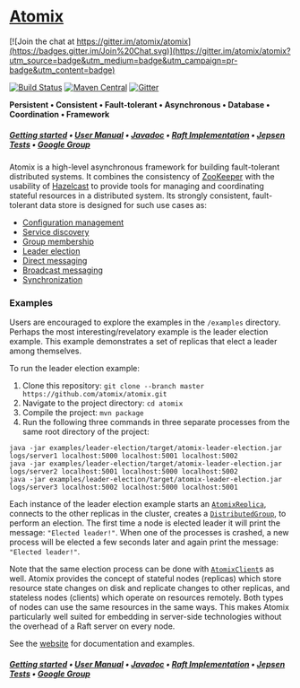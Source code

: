 # [Atomix][Website]

[![Join the chat at https://gitter.im/atomix/atomix](https://badges.gitter.im/Join%20Chat.svg)](https://gitter.im/atomix/atomix?utm_source=badge&utm_medium=badge&utm_campaign=pr-badge&utm_content=badge)

[![Build Status](https://travis-ci.org/atomix/atomix.svg)](https://travis-ci.org/atomix/atomix)
[![Maven Central](https://maven-badges.herokuapp.com/maven-central/io.atomix/atomix/badge.svg)](https://maven-badges.herokuapp.com/maven-central/io.atomix/atomix)
[![Gitter](https://img.shields.io/badge/GITTER-join%20chat-green.svg)](https://gitter.im/atomix/atomix)

**Persistent • Consistent • Fault-tolerant • Asynchronous • Database • Coordination • Framework**

##### [Getting started][Getting started] • [User Manual][User manual] • [Javadoc][Javadoc] • [Raft Implementation][Copycat] • [Jepsen Tests](https://github.com/atomix/atomix-jepsen) • [Google Group][Google group]

Atomix is a high-level asynchronous framework for building fault-tolerant distributed systems. It combines the consistency of [ZooKeeper](https://zookeeper.apache.org/) with the usability of [Hazelcast](http://hazelcast.org/) to provide tools for managing and coordinating stateful resources in a distributed system. Its strongly consistent, fault-tolerant data store is designed for such use cases as:

* [Configuration management](http://atomix.io/atomix/docs/collections/)
* [Service discovery](http://atomix.io/atomix/docs/groups/#distributedgroup)
* [Group membership](http://atomix.io/atomix/docs/groups/#distributedgroup)
* [Leader election](http://atomix.io/atomix/docs/groups/#leader-election)
* [Direct messaging](http://atomix.io/atomix/docs/groups/#direct-messaging)
* [Broadcast messaging](http://atomix.io/atomix/docs/groups/#broadcast-messaging)
* [Synchronization](http://atomix.io/atomix/docs/concurrency/#distributedlock)

### Examples

Users are encouraged to explore the examples in the `/examples` directory. Perhaps the most interesting/revelatory
example is the leader election example. This example demonstrates a set of replicas that elect a leader among themselves.

To run the leader election example:

1. Clone this repository: `git clone --branch master https://github.com/atomix/atomix.git`
1. Navigate to the project directory: `cd atomix`
1. Compile the project: `mvn package`
1. Run the following three commands in three separate processes from the same root directory of the project:

```
java -jar examples/leader-election/target/atomix-leader-election.jar logs/server1 localhost:5000 localhost:5001 localhost:5002
java -jar examples/leader-election/target/atomix-leader-election.jar logs/server2 localhost:5001 localhost:5000 localhost:5002
java -jar examples/leader-election/target/atomix-leader-election.jar logs/server3 localhost:5002 localhost:5000 localhost:5001
```

Each instance of the leader election example starts an [`AtomixReplica`](http://atomix.io/atomix/api/latest/io/atomix/AtomixReplica.html),
connects to the other replicas in the cluster, creates a [`DistributedGroup`](http://atomix.io/atomix/docs/groups/#distributedgroup),
to perform an election. The first time a node is elected leader it will print the message: `"Elected leader!"`. When one of
the processes is crashed, a new process will be elected a few seconds later and again print the message: `"Elected leader!"`.

Note that the same election process can be done with [`AtomixClient`](http://atomix.io/atomix/api/latest/io/atomix/AtomixClient.html)s as well. Atomix
provides the concept of stateful nodes (replicas) which store resource state changes on disk and replicate changes to other
replicas, and stateless nodes (clients) which operate on resources remotely. Both types of nodes can use the same resources
in the same ways. This makes Atomix particularly well suited for embedding in server-side technologies without the overhead
of a Raft server on every node.

See the [website][User manual] for documentation and examples.

##### [Getting started][Getting started] • [User Manual][User manual] • [Javadoc][Javadoc] • [Raft Implementation][Copycat] • [Jepsen Tests](https://github.com/atomix/atomix-jepsen) • [Google Group][Google group]

[Website]: http://atomix.io/atomix/
[Getting started]: http://atomix.io/atomix/docs/getting-started/
[User manual]: http://atomix.io/atomix/docs/
[Google group]: https://groups.google.com/forum/#!forum/atomixio
[Javadoc]: http://atomix.io/atomix/api/latest/
[Raft]: https://raft.github.io/
[Copycat]: http://github.com/atomix/copycat
[Catalyst]: http://github.com/atomix/catalyst
